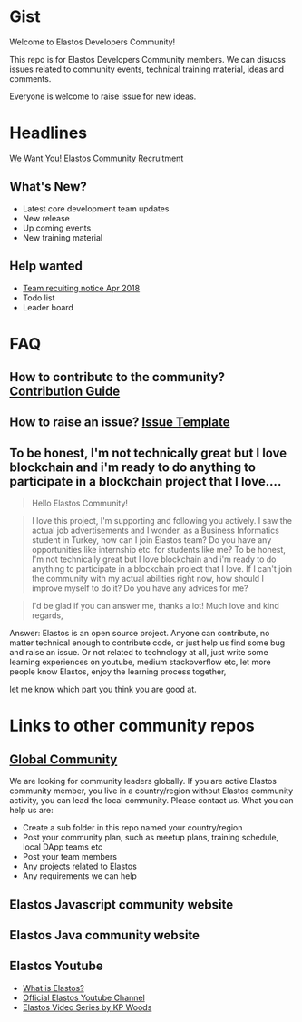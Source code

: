 # Gist
Welcome to Elastos Developers Community!

This repo is for Elastos Developers Community members. We can disucss issues related to community events, technical training material, ideas and comments. 

Everyone is welcome to raise issue for new ideas. 

# Headlines
[We Want You! Elastos Community Recruitment](https://medium.com/elastos/we-want-you-elastos-community-recruitment-da0e97694f63)
## What's New?
- Latest core development team updates
- New release
- Up coming events
- New training material

## Help wanted
- [Team recuiting notice Apr 2018](https://medium.com/elastos/we-want-you-elastos-community-recruitment-da0e97694f63)
- Todo list
- Leader board


# FAQ
## How to contribute to the community? [Contribution Guide](./CONTRIBUTING.md)
## How to raise an issue? [Issue Template](./ISSUE_TEMPKLATE.md)
## To be honest, I'm not technically great but I love blockchain and i'm ready to do anything to participate in a blockchain project that I love....
>
>Hello Elastos Community!

> I love this project, I'm supporting and following you actively. I saw the actual job advertisements and I wonder, as a Business  Informatics student in Turkey, how can I join Elastos team? Do you have any opportunities like internship etc. for students like me? To be honest, I'm not technically great but I love blockchain and i'm ready to do anything to participate in a blockchain project that I love. If I can't join the community with my actual abilities right now, how should I improve myself to do it? Do you have any advices for me? 

> I'd be glad if you can answer me, thanks a lot! Much love and kind regards,

Answer:
Elastos is an open source project. Anyone can contribute, no matter technical enough to contribute code, or just help us find some bug and raise an issue. Or not related to technology at all, just write some learning experiences on youtube, medium stackoverflow etc, let more people know Elastos, enjoy the learning process together,

let me know which part you think you are good at.


# Links to other community repos
## [Global Community](https://github.com/elastos/Elastos.Community.Global)
We are looking for community leaders globally. If you are active Elastos community member, you live in a country/region without Elastos community activity, you can lead the local community. Please contact us. What you can help us are:
- Create a sub folder in this repo named your country/region
- Post your community plan, such as meetup plans, training schedule, local DApp teams etc
- Post your team members
- Any projects related to Elastos
- Any requirements we can help

## Elastos Javascript community website

## Elastos Java community website

## Elastos Youtube
- [What is Elastos?](https://www.youtube.com/watch?v=20mTY3G5y0c)
- [Official Elastos Youtube Channel](https://www.youtube.com/channel/UCy5AjgpQIQq3bv8oy_L5WTQ)
- [Elastos Video Series by KP Woods](https://www.youtube.com/channel/UCu1XxDJE84ZvgLJ-EssbveA)
